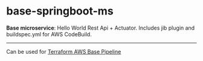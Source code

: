 # base-springboot-ms
**Base microservice**: Hello World Rest Api + Actuator. Includes jib plugin and buildspec.yml for AWS CodeBuild.

---
Can be used for [Terraform AWS Base Pipeline](https://github.com/mpcostantini-glb/ms-aws-cicd-tf "Terraform AWS Base Pipeline") 
